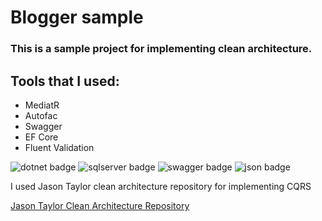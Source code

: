 <h1>Blogger sample</h1>

<h3>This is a sample project for implementing clean architecture.</h3>

## Tools that I used:
- MediatR
- Autofac
- Swagger
- EF Core
- Fluent Validation

![dotnet badge](https://img.shields.io/badge/.NET-512BD4?style=for-the-badge&logo=dotnet&logoColor=white)
![sqlserver badge](https://img.shields.io/badge/Microsoft_SQL_Server-CC2927?style=for-the-badge&logo=microsoft-sql-server&logoColor=white)
![swagger badge](https://img.shields.io/badge/Swagger-85EA2D?style=for-the-badge&logo=Swagger&logoColor=white)
![json badge](https://img.shields.io/badge/json-5E5C5C?style=for-the-badge&logo=json&logoColor=white)


I used Jason Taylor clean architecture repository for implementing CQRS

[Jason Taylor Clean Architecture Repository](https://github.com/jasontaylordev/CleanArchitecture)

